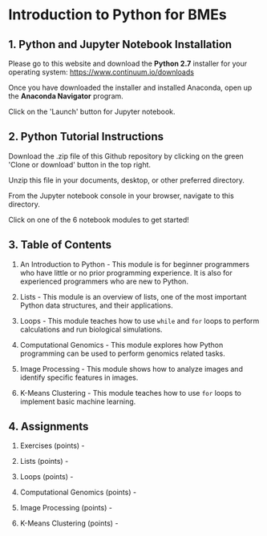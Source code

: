 # Introduction to Python for BMEs
## 1. Python and Jupyter Notebook Installation
Please go to this website and download the **Python 2.7** installer for your operating system: https://www.continuum.io/downloads

Once you have downloaded the installer and installed Anaconda, open up the **Anaconda Navigator** program.

Click on the 'Launch' button for Jupyter notebook.

## 2. Python Tutorial Instructions
Download the .zip file of this Github repository by clicking on the green 'Clone or download' button in the top right.

Unzip this file in your documents, desktop, or other preferred directory.

From the Jupyter notebook console in your browser, navigate to this directory.

Click on one of the 6 notebook modules to get started!

## 3. Table of Contents

1. An Introduction to Python - This module is for beginner programmers who have little or no prior programming experience. It is also for experienced programmers who are new to Python.

2. Lists - This module is an overview of lists, one of the most important Python data structures, and their applications.

3. Loops - This module teaches how to use `while` and `for` loops to perform calculations and run biological simulations.

4. Computational Genomics - This module explores how Python programming can be used to perform genomics related tasks.

5. Image Processing - This module shows how to analyze images and identify specific features in images.

6. K-Means Clustering - This module teaches how to use `for` loops to implement basic machine learning.

## 4. Assignments

1. Exercises (points) - 

2. Lists (points) - 

3. Loops (points) -

4. Computational Genomics (points) - 

5. Image Processing (points) - 

6. K-Means Clustering (points) - 
